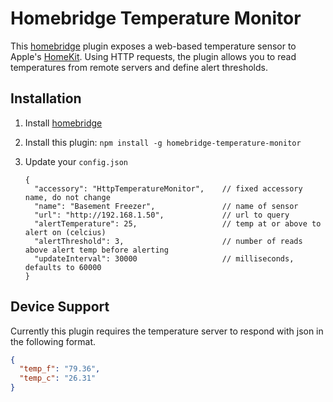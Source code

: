 Homebridge Temperature Monitor
==============================

This [homebridge](https://github.com/homebridge/homebridge) plugin exposes a web-based temperature sensor to Apple's [HomeKit](http://www.apple.com/ios/home/). Using HTTP requests, the plugin allows you to read temperatures from remote servers and define alert thresholds.

Installation
------------

1. Install [homebridge](https://github.com/nfarina/homebridge#installation-details)
2. Install this plugin: `npm install -g homebridge-temperature-monitor`
3. Update your `config.json`

    ```jsonc
    {
      "accessory": "HttpTemperatureMonitor",    // fixed accessory name, do not change
      "name": "Basement Freezer",               // name of sensor
      "url": "http://192.168.1.50",             // url to query
      "alertTemperature": 25,                   // temp at or above to alert on (celcius)
      "alertThreshold": 3,                      // number of reads above alert temp before alerting
      "updateInterval": 30000                   // milliseconds, defaults to 60000
    }
    ```

Device Support
--------------

Currently this plugin requires the temperature server to respond with json in the following format.

```json
{
  "temp_f": "79.36",
  "temp_c": "26.31"
}
```
